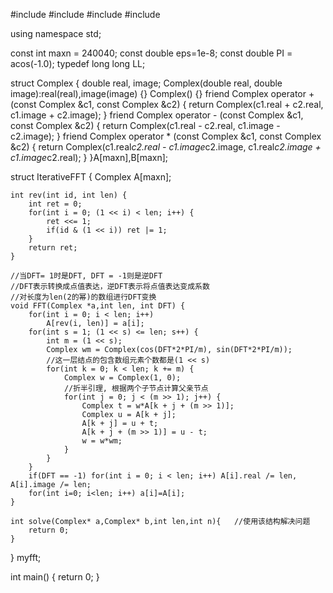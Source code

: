 #include <iostream>
#include <algorithm>
#include <cstdio>
#include <cmath>

using namespace std;

const int maxn = 240040;
const double eps=1e-8;
const double PI = acos(-1.0);
typedef long long LL;

struct Complex {
    double real, image;
    Complex(double real, double image):real(real),image(image) {}
    Complex() {}
    friend Complex operator + (const Complex &c1, const Complex &c2) {
        return Complex(c1.real + c2.real, c1.image + c2.image);
    }
    friend Complex operator - (const Complex &c1, const Complex &c2) {
        return Complex(c1.real - c2.real, c1.image - c2.image);
    }
    friend Complex operator * (const Complex &c1, const Complex &c2) {
        return Complex(c1.real*c2.real - c1.image*c2.image, c1.real*c2.image + c1.image*c2.real);
    }
}A[maxn],B[maxn];

struct IterativeFFT {
    Complex A[maxn];

    int rev(int id, int len) {
        int ret = 0;
        for(int i = 0; (1 << i) < len; i++) {
            ret <<= 1;
            if(id & (1 << i)) ret |= 1;
        }
        return ret;
    }

    //当DFT= 1时是DFT, DFT = -1则是逆DFT
    //DFT表示转换成点值表达，逆DFT表示将点值表达变成系数
    //对长度为len(2的幂)的数组进行DFT变换
    void FFT(Complex *a,int len, int DFT) {
        for(int i = 0; i < len; i++)
            A[rev(i, len)] = a[i];
        for(int s = 1; (1 << s) <= len; s++) {
            int m = (1 << s);
            Complex wm = Complex(cos(DFT*2*PI/m), sin(DFT*2*PI/m));
            //这一层结点的包含数组元素个数都是(1 << s)
            for(int k = 0; k < len; k += m) {
                Complex w = Complex(1, 0);
                //折半引理, 根据两个子节点计算父亲节点
                for(int j = 0; j < (m >> 1); j++) {
                    Complex t = w*A[k + j + (m >> 1)];
                    Complex u = A[k + j];
                    A[k + j] = u + t;
                    A[k + j + (m >> 1)] = u - t;
                    w = w*wm;
                }
            }
        }
        if(DFT == -1) for(int i = 0; i < len; i++) A[i].real /= len, A[i].image /= len;
        for(int i=0; i<len; i++) a[i]=A[i];
    }

    int solve(Complex* a,Complex* b,int len,int n){   //使用该结构解决问题
        return 0;
    }

} myfft;

int main()
{
    return 0;
}
